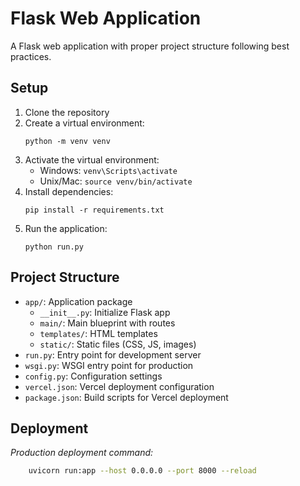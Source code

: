# Flask Web Application

A Flask web application with proper project structure following best practices.

## Setup

1. Clone the repository
2. Create a virtual environment:
   ```
   python -m venv venv
   ```
3. Activate the virtual environment:
   - Windows: `venv\Scripts\activate`
   - Unix/Mac: `source venv/bin/activate`
4. Install dependencies:
   ```
   pip install -r requirements.txt
   ```
5. Run the application:
   ```
   python run.py
   ```

## Project Structure

- `app/`: Application package
  - `__init__.py`: Initialize Flask app
  - `main/`: Main blueprint with routes
  - `templates/`: HTML templates
  - `static/`: Static files (CSS, JS, images)
- `run.py`: Entry point for development server
- `wsgi.py`: WSGI entry point for production
- `config.py`: Configuration settings
- `vercel.json`: Vercel deployment configuration
- `package.json`: Build scripts for Vercel deployment

## Deployment

*Production deployment command:*
```bash 
    uvicorn run:app --host 0.0.0.0 --port 8000 --reload
```